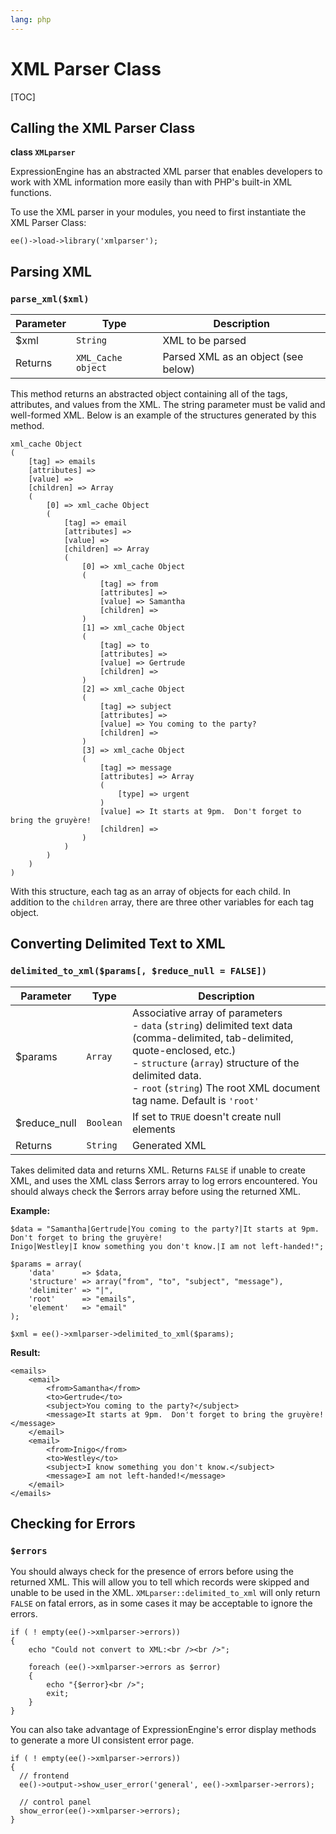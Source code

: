 ```yaml
---
lang: php
---
```


<!--
    This source file is part of the open source project
    ExpressionEngine User Guide (https://github.com/ExpressionEngine/ExpressionEngine-User-Guide)

    @link      https://expressionengine.com/
    @copyright Copyright (c) 2003-2019, EllisLab Corp. (https://ellislab.com)
    @license   https://expressionengine.com/license Licensed under Apache License, Version 2.0
-->

# XML Parser Class

[TOC]

## Calling the XML Parser Class

**class `XMLparser`**

ExpressionEngine has an abstracted XML parser that enables developers to work with XML information more easily than with PHP's built-in XML functions.

To use the XML parser in your modules, you need to first instantiate the XML Parser Class:

    ee()->load->library('xmlparser');

## Parsing XML

### `parse_xml($xml)`

| Parameter | Type               | Description                         |
| --------- | ------------------ | ----------------------------------- |
| \$xml     | `String`           | XML to be parsed                    |
| Returns   | `XML_Cache object` | Parsed XML as an object (see below) |

This method returns an abstracted object containing all of the tags, attributes, and values from the XML. The string parameter must be valid and well-formed XML. Below is an example of the structures generated by this method.

    xml_cache Object
    (
        [tag] => emails
        [attributes] =>
        [value] =>
        [children] => Array
        (
            [0] => xml_cache Object
            (
                [tag] => email
                [attributes] =>
                [value] =>
                [children] => Array
                (
                    [0] => xml_cache Object
                    (
                        [tag] => from
                        [attributes] =>
                        [value] => Samantha
                        [children] =>
                    )
                    [1] => xml_cache Object
                    (
                        [tag] => to
                        [attributes] =>
                        [value] => Gertrude
                        [children] =>
                    )
                    [2] => xml_cache Object
                    (
                        [tag] => subject
                        [attributes] =>
                        [value] => You coming to the party?
                        [children] =>
                    )
                    [3] => xml_cache Object
                    (
                        [tag] => message
                        [attributes] => Array
                        (
                            [type] => urgent
                        )
                        [value] => It starts at 9pm.  Don't forget to bring the gruyère!
                        [children] =>
                    )
                )
            )
        )
    )

With this structure, each tag as an array of objects for each child. In addition to the `children` array, there are three other variables for each tag object.

## Converting Delimited Text to XML

### `delimited_to_xml($params[, $reduce_null = FALSE])`

| Parameter     | Type      | Description                                                                                                                                                                                                                                                                    |
| ------------- | --------- | ------------------------------------------------------------------------------------------------------------------------------------------------------------------------------------------------------------------------------------------------------------------------------ |
| \$params      | `Array`   | Associative array of parameters <br> - `data` (`string`) delimited text data (comma-delimited, tab-delimited, quote-enclosed, etc.) <br> - `structure` (`array`) structure of the delimited data. <br> - `root` (`string`) The root XML document tag name. Default is `'root'` |
| \$reduce_null | `Boolean` | If set to `TRUE` doesn't create null elements                                                                                                                                                                                                                                  |
| Returns       | `String`  | Generated XML                                                                                                                                                                                                                                                                  |

Takes delimited data and returns XML. Returns `FALSE` if unable to create XML, and uses the XML class $errors array to log errors encountered. You should always check the $errors array before using the returned XML.

**Example:**

    $data = "Samantha|Gertrude|You coming to the party?|It starts at 9pm.  Don't forget to bring the gruyère!
    Inigo|Westley|I know something you don't know.|I am not left-handed!";

    $params = array(
        'data'      => $data,
        'structure' => array("from", "to", "subject", "message"),
        'delimiter' => "|",
        'root'      => "emails",
        'element'   => "email"
    );

    $xml = ee()->xmlparser->delimited_to_xml($params);

**Result:**

    <emails>
        <email>
            <from>Samantha</from>
            <to>Gertrude</to>
            <subject>You coming to the party?</subject>
            <message>It starts at 9pm.  Don't forget to bring the gruyère!</message>
        </email>
        <email>
            <from>Inigo</from>
            <to>Westley</to>
            <subject>I know something you don't know.</subject>
            <message>I am not left-handed!</message>
        </email>
    </emails>

## Checking for Errors

### `$errors`

You should always check for the presence of errors before using the returned XML. This will allow you to tell which records were skipped and unable to be used in the XML. `XMLparser::delimited_to_xml` will only return `FALSE` on fatal errors, as in some cases it may be acceptable to ignore the errors.

    if ( ! empty(ee()->xmlparser->errors))
    {
        echo "Could not convert to XML:<br /><br />";

        foreach (ee()->xmlparser->errors as $error)
        {
            echo "{$error}<br />";
            exit;
        }
    }

You can also take advantage of ExpressionEngine's error display methods to generate a more UI consistent error page.

    if ( ! empty(ee()->xmlparser->errors))
    {
      // frontend
      ee()->output->show_user_error('general', ee()->xmlparser->errors);

      // control panel
      show_error(ee()->xmlparser->errors);
    }
